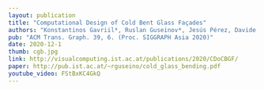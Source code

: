 ```yaml
---
layout: publication
title: "Computational Design of Cold Bent Glass Façades"
authors: "Konstantinos Gavriil*, Ruslan Guseinov*, Jesús Pérez, Davide Pellis, Paul Henderson, Florian Rist, Helmut Pottmann, and Bernd Bickel"
pub: "ACM Trans. Graph. 39, 6. (Proc. SIGGRAPH Asia 2020)"
date: 2020-12-1
thumb: cgb.jpg
link: http://visualcomputing.ist.ac.at/publications/2020/CDoCBGF/
paper: http://pub.ist.ac.at/~rguseino/cold_glass_bending.pdf
youtube_video: FStBxKC4GkQ
---
```


